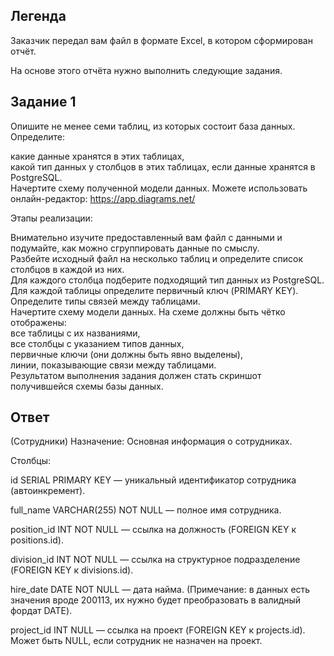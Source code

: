 ## Легенда
Заказчик передал вам файл в формате Excel, в котором сформирован отчёт.

На основе этого отчёта нужно выполнить следующие задания.

## Задание 1
Опишите не менее семи таблиц, из которых состоит база данных. Определите:

какие данные хранятся в этих таблицах,  
какой тип данных у столбцов в этих таблицах, если данные хранятся в PostgreSQL.  
Начертите схему полученной модели данных. Можете использовать онлайн-редактор: https://app.diagrams.net/  

Этапы реализации:

Внимательно изучите предоставленный вам файл с данными и подумайте, как можно сгруппировать данные по смыслу.  
Разбейте исходный файл на несколько таблиц и определите список столбцов в каждой из них.  
Для каждого столбца подберите подходящий тип данных из PostgreSQL.  
Для каждой таблицы определите первичный ключ (PRIMARY KEY).  
Определите типы связей между таблицами.  
Начертите схему модели данных. На схеме должны быть чётко отображены:  
все таблицы с их названиями,  
все столбцы с указанием типов данных,  
первичные ключи (они должны быть явно выделены),  
линии, показывающие связи между таблицами.  
Результатом выполнения задания должен стать скриншот получившейся схемы базы данных.  


## Ответ

(Сотрудники)
Назначение: Основная информация о сотрудниках.

Столбцы:

id SERIAL PRIMARY KEY — уникальный идентификатор сотрудника (автоинкремент).

full_name VARCHAR(255) NOT NULL — полное имя сотрудника.

position_id INT NOT NULL — ссылка на должность (FOREIGN KEY к positions.id).

division_id INT NOT NULL — ссылка на структурное подразделение (FOREIGN KEY к divisions.id).

hire_date DATE NOT NULL — дата найма. (Примечание: в данных есть значения вроде 200113, их нужно будет преобразовать в валидный фордат DATE).

project_id INT NULL — ссылка на проект (FOREIGN KEY к projects.id). Может быть NULL, если сотрудник не назначен на проект.
